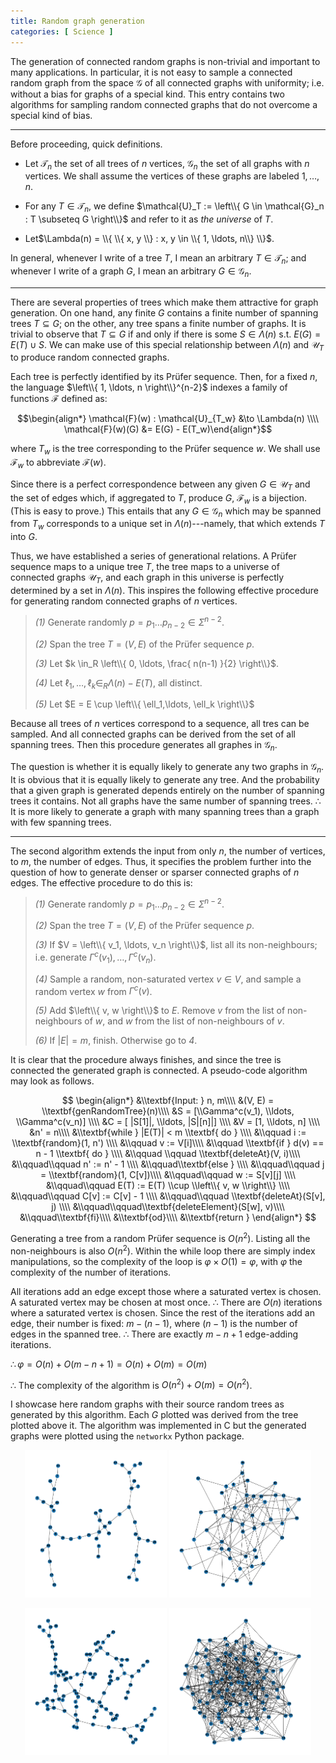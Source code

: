 ```yaml
---
title: Random graph generation 
categories: [ Science ]
---
```



The generation of connected random graphs is non-trivial and important
to many applications. In particular, it is not easy to sample a
connected random graph from the space $\mathcal{G}$ of all connected
graphs with uniformity; i.e. without a bias for graphs of a special
kind. This entry contains two algorithms for sampling random connected
graphs that do not overcome a special kind of bias. 

--- 

Before proceeding, quick definitions.

-   Let $\mathcal{T}_n$ the set of all trees of $n$ vertices,
    $\mathcal{G}_n$ the set of all graphs with $n$ vertices. We shall
    assume the vertices of these graphs are labeled $1, \ldots, n$.

-   For any $T \in \mathcal{T}_n$, we define $\mathcal{U}_T := \left\\{ G
            \in \mathcal{G}_n : T \subseteq G  \right\\}$ and refer to it
    as *the universe* of $T$.

-   Let$\Lambda(n) = \\{ \\{ x, y \\} : x, y \in \\{ 1, \ldots, n\\}    \\}$.

In general, whenever I write of a tree $T$, I mean an arbitrary
$T \in \mathcal{T}_n$; and whenever I write of a graph $G$, I mean an
arbitrary $G \in \mathcal{G}_n$.

---

There are several properties of trees which make them attractive for
graph generation. On one hand, any finite $G$ contains a finite number
of spanning trees $T \subseteq G$; on the other, any tree spans a finite
number of graphs. It is trivial to observe that $T \subseteq G$ if and
only if there is some $S
\in \Lambda(n)$ s.t. $E(G) = E(T) \cup S$. We can make use of this
special relationship between $\Lambda(n)$ and $\mathcal{U}_T$ to produce
random connected graphs.

Each tree is perfectly identified by its Prüfer sequence. Then, for a
fixed $n$, the language $\left\\{ 1, \ldots, n \right\\}^{n-2}$ indexes a
family of functions $\mathcal{F}$ defined as:

$$\begin{align*}
    \mathcal{F}(w) : \mathcal{U}_{T_w} &\to \Lambda(n)  \\\\
    \mathcal{F}(w)(G) &= E(G) - E(T_w)\end{align*}$$

where $T_w$ is the tree corresponding to the Prüfer sequence $w$. We
shall use $\mathcal{F}_w$ to abbreviate $\mathcal{F}(w)$.

Since there is a perfect correspondence between any given
$G \in \mathcal{U}_T$ and the set of edges which, if aggregated to $T$,
produce $G$, $\mathcal{F}_w$ is a bijection. (This is easy to prove.)
This entails that any $G \in \mathcal{G}_n$ which may be spanned from
$T_w$ corresponds to a unique set in $\Lambda(n)$---namely, that which
extends $T$ into $G$.

Thus, we have established a series of generational relations. A Prüfer
sequence maps to a unique tree $T$, the tree maps to a universe of
connected graphs $\mathcal{U}_T$, and each graph in this universe is
perfectly determined by a set in $\Lambda(n)$. This inspires the
following effective procedure for generating random connected graphs of
$n$ vertices.

> *(1)* Generate randomly $p = p_1\ldots p_{n-2} \in \Sigma^{n-2}$.
>
> *(2)* Span the tree $T = (V, E)$ of the Prüfer sequence $p$.
>
> *(3)* Let $k \in_R \left\\{ 0, \ldots, \frac{ n(n-1) }{2} \right\\}$.
>
> *(4)* Let $\ell_1, \ldots, \ell_k \in_R \Lambda(n) - E(T)$, all
> distinct.
>
> *(5)* Let $E = E \cup \left\\{ \ell_1,\ldots, \ell_k \right\\}$

Because all trees of $n$ vertices correspond to a sequence, all tres can
be sampled. And all connected graphs can be derived from the set of all
spanning trees. Then this procedure generates all graphes in
$\mathcal{G}_n$.

The question is whether it is equally likely to generate any two graphs
in $\mathcal{G}_n$. It is obvious that it is equally likely to generate
any tree. And the probability that a given graph is generated depends
entirely on the number of spanning trees it contains. Not all graphs
have the same number of spanning trees. $\therefore$ It is more likely
to generate a graph with many spanning trees than a graph with few
spanning trees.

--- 

The second algorithm extends the input from only $n$, the number of
vertices, to $m$, the number of edges. Thus, it specifies the problem
further into the question of how to generate denser or sparser connected
graphs of $n$ edges. The effective procedure to do this is:

> *(1)* Generate randomly $p = p_1\ldots p_{n-2} \in \Sigma^{n-2}$.
>
> *(2)* Span the tree $T = (V, E)$ of the Prüfer sequence $p$.
>
> *(3)* If $V = \left\\{ v_1, \ldots, v_n \right\\}$, list all its
> non-neighbours; i.e. generate $\Gamma^c(v_1), \ldots, \Gamma^c(v_n)$.
>
> *(4)* Sample a random, non-saturated vertex $v \in V$, and sample a
> random vertex $w$ from $\Gamma^c(v)$.
>
> *(5)* Add $\left\\{ v, w \right\\}$ to $E$. Remove $v$ from the list of
> non-neighbours of $w$, and $w$ from the list of non-neighbours of $v$.
>
> *(6)* If $|E| = m$, finish. Otherwise go to *4*.

It is clear that the procedure always finishes, and since the tree is
connected the generated graph is connected. A pseudo-code algorithm may
look as follows.

$$
\begin{align*}
    &\\textbf{Input: } n, m\\\\
    &(V, E) = \\textbf{genRandomTree}(n)\\\\
    &S = [\\Gamma^c(v_1), \\ldots, \\Gamma^c(v_n)]  \\\\
    &C = [ |S[1]|, \\ldots, |S|[n]|]  \\\\
    &V = [1, \\ldots, n]   \\\\
    &n' = n\\\\
    &\\textbf{while } |E(T)| < m \\textbf{ do } \\\\ 
    &\\qquad i := \\textbf{random}(1, n') \\\\ 
    &\\qquad v := V[i]\\\\
    &\\qquad \\textbf{if }  d(v) == n - 1  \\textbf{ do } \\\\ 
    &\\qquad \\qquad \\textbf{deleteAt}(V, i)\\\\ 
    &\\qquad\\qquad n' := n' - 1 \\\\ 
    &\\qquad\\textbf{else } \\\\ 
    &\\qquad\\qquad j = \\textbf{random}(1, C[v])\\\\
    &\\qquad\\qquad w := S[v][j] \\\\ 
    &\\qquad\\qquad E(T) := E(T) \\cup  \\left\\{ v, w \\right\\} \\\\
    &\\qquad\\qquad C[v] := C[v] - 1 \\\\ 
    &\\qquad\\qquad \\textbf{deleteAt}(S[v], j)  \\\\ 
    &\\qquad\\qquad\\textbf{deleteElement}(S[w], v)\\\\ 
    &\\qquad\\textbf{fi}\\\\
    &\\textbf{od}\\\\
    &\\textbf{return }
\end{align*}
$$

Generating a tree from a random Prüfer sequence is $O(n^2)$. Listing all
the non-neighbours is also $O(n^2)$. Within the while loop there are
simply index manipulations, so the complexity of the loop is
$\varphi \times O(1) =
\varphi$, with $\varphi$ the complexity of the number of iterations.

All iterations add an edge except those where a saturated vertex is
chosen. A saturated vertex may be chosen at most once. $\therefore$
There are $O(n)$ iterations where a saturated vertex is chosen. Since
the rest of the iterations add an edge, their number is fixed:
$m - (n-1)$, where $(n-1)$ is the number of edges in the spanned tree.
$\therefore$ There are exactly $m -n + 1$ edge-adding iterations.

$\therefore  \varphi = O(n) + O(m - n + 1) = O(n) + O(m) = O(m)$

$\therefore$ The complexity of the algorithm is
$O(n^2) + O(m) = O(n^2)$.

I showcase here random graphs with their source random trees as generated by
this algorithm. Each $G$ plotted was derived from the tree plotted above it.
The algorithm was implemented in C but the generated graphs 
were plotted using the `networkx` Python package.

<p align="center">
  <img src="../Images/RandST1.png" width="45%">
  <img src="../Images/RandG1.png" width="45%">
</p>

<p align="center">
  <img src="../Images/RandST2.png" width="45%">
  <img src="../Images/Rand2.png" width="45%">
</p>

